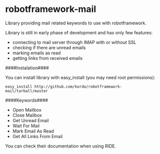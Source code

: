 robotframework-mail
===================

Library providing mail related keywords to use with robotframework.

Library is still in early phase of development and has only few features:

* connecting to mail server through IMAP with or without SSL
* checking if there are unread emails
* marking emails as read
* getting links from received emails

####Instalation####

You can install library with easy_install (you may need root permissions):

    easy_install http://github.com/korda/robotframework-mail/tarball/master


####Keywords####

* Open Mailbox
* Close Mailbox
* Get Unread Email
* Wait For Mail
* Mark Email As Read
* Get All Links From Email

You can check their documentation when using RIDE.

